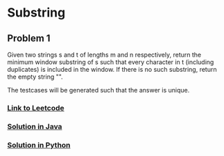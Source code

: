 # Substring

## Problem 1

Given two strings s and t of lengths m and n respectively, return the minimum window
substring
of s such that every character in t (including duplicates) is included in the window. If there is no such substring, return the empty string "".

The testcases will be generated such that the answer is unique.

### [Link to Leetcode](https://leetcode.com/problems/minimum-window-substring/)
### [Solution in Java](Solution.java#L5)
### [Solution in Python](solution.py#L4)

